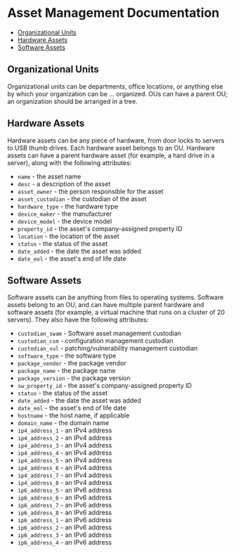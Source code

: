 # Asset Management Documentation

- [Organizational Units](#organizational-units)
- [Hardware Assets](#hardware-assets)
- [Software Assets](#software-assets)

## Organizational Units
Organizational units can be departments, office locations, or anything else by which your organization can be ... organized. OUs can have a parent OU; an organization should be arranged in a tree.

## Hardware Assets
Hardware assets can be any piece of hardware, from door locks to servers to USB thumb drives. Each hardware asset belongs to an OU. Hardware assets can have a parent hardware asset (for example, a hard drive in a server), along with the following attributes:

- `name` - the asset name
- `desc` - a description of the asset
- `asset_owner` - the person responsible for the asset
- `asset_custodian` - the custodian of the asset
- `hardware_type` - the hardware type
- `device_maker` - the manufacturer
- `device_model` - the device model
- `property_id` - the asset's company-assigned property ID
- `location` - the location of the asset
- `status` - the status of the asset
- `date_added` - the date the asset was added
- `date_eol` - the asset's end of life date

## Software Assets
Software assets can be anything from files to operating systems. Software assets belong to an OU, and can have multiple parent hardware and software assets (for example, a virtual machine that runs on a cluster of 20 servers). They also have the following attributes:

- `custodian_swam` - Software asset management custodian
- `custodian_csm` - configuration management custodian
- `custodian_vul` - patching/vulnerability management custodian
- `software_type` - the software type
- `package_vendor` - the package vendor
- `package_name` - the package name
- `package_version` - the package version
- `sw_property_id` - the asset's company-assigned property ID
- `status` - the status of the asset
- `date_added` - the date the asset was added
- `date_eol` - the asset's end of life date
- `hostname` - the host name, if applicable
- `domain_name` - the domain name
- `ip4_address_1` - an IPv4 address
- `ip4_address_2` - an IPv4 address
- `ip4_address_3` - an IPv4 address
- `ip4_address_4` - an IPv4 address
- `ip4_address_5` - an IPv4 address
- `ip4_address_6` - an IPv4 address
- `ip4_address_7` - an IPv4 address
- `ip4_address_8` - an IPv4 address
- `ip6_address_5` - an IPv6 address
- `ip6_address_6` - an IPv6 address
- `ip6_address_7` - an IPv6 address
- `ip6_address_8` - an IPv6 address
- `ip6_address_1` - an IPv6 address
- `ip6_address_2` - an IPv6 address
- `ip6_address_3` - an IPv6 address
- `ip6_address_4` - an IPv6 address
